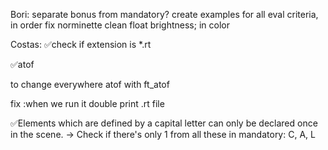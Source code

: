 Bori:
separate bonus from mandatory?
create examples for all eval criteria, in order
fix norminette
clean 	float			brightness; in color


Costas:
✅check if extension is *.rt

✅atof

to change everywhere atof with ft_atof

fix :when we run it double print .rt file

✅Elements which are defined by a capital letter can only be declared once in
the scene. -> Check if there's only 1 from all these in mandatory: C, A, L 